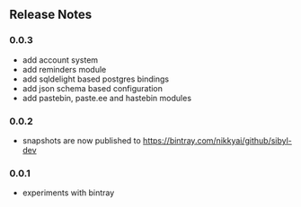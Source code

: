## Release Notes

### 0.0.3

- add account system
- add reminders module
- add sqldelight based postgres bindings
- add json schema based configuration
- add pastebin, paste.ee and hastebin modules

### 0.0.2

- snapshots are now published to https://bintray.com/nikkyai/github/sibyl-dev

### 0.0.1

- experiments with bintray

